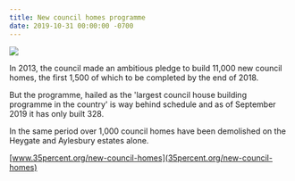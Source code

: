 ```yaml
---
title: New council homes programme
date: 2019-10-31 00:00:00 -0700
---
```

![](http://35percent.org/img/1500councilhomes.png)

In 2013, the council made an ambitious pledge to build 11,000 new council homes, the first 1,500 of which to be completed by the end of 2018. 

But the programme, hailed as the 'largest council house building programme in the country' is way behind schedule and as of September 2019 it has only built 328. 

In the same period over 1,000 council homes have been demolished on the Heygate and Aylesbury estates alone.

[www.35percent.org/new-council-homes](35percent.org/new-council-homes)
